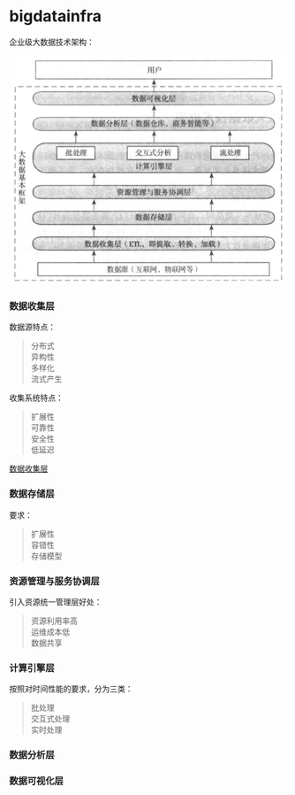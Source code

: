 # bigdatainfra

企业级大数据技术架构：

![企业级大数据技术体系](./img/img01.png)

### 数据收集层

数据源特点：  
> 分布式  
> 异构性  
> 多样化  
> 流式产生  

收集系统特点：  
> 扩展性  
> 可靠性  
> 安全性  
> 低延迟  

[数据收集层](./post/bigdatainfa01.md)

### 数据存储层

要求：  
> 扩展性  
> 容错性  
> 存储模型  

### 资源管理与服务协调层

引入资源统一管理层好处：  
> 资源利用率高  
> 运维成本低  
> 数据共享  

### 计算引擎层

按照对时间性能的要求，分为三类：  
> 批处理  
> 交互式处理  
> 实时处理  

### 数据分析层

### 数据可视化层
